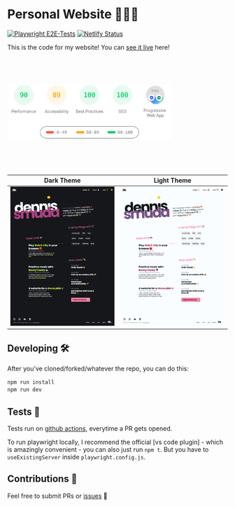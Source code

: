 # Personal Website 👨🏻‍💻

[![Playwright E2E-Tests](https://github.com/DennisSmuda/dennissmuda-website/actions/workflows/playwright.yml/badge.svg)](https://github.com/DennisSmuda/dennissmuda-website/actions/workflows/playwright.yml)
[![Netlify Status](https://api.netlify.com/api/v1/badges/5487d096-f9f1-496e-8ae4-613220817b9a/deploy-status)](https://app.netlify.com/sites/dennissmuda/deploys)

This is the code for my website! You can [see it live](https://dennissmuda.com/) here!

<p align="left" style="padding: 4rem 8rem 4rem 0;">
<img style="float:middle" width="auto" alt="PAGESPEED" src="./public/pagespeed.svg">
</p>

| Dark Theme                                | Light Theme                     |
| ----------------------------------------- | ------------------------------- |
| ![screenshot dark](./public/screenshot-dark.png) | ![screenshot](./public/screenshot.png) |

## Developing 🛠

After you've cloned/forked/whatever the repo, you can do this:

```bash
npm run install
npm run dev
```

## Tests 🧪

Tests run on [github actions](https://github.com/DennisSmuda/dennissmuda-website/actions), everytime a PR gets opened.

To run playwright locally, I recommend the official [vs code plugin] - which is amazingly convenient - you can also just run `npm t`. But you have to `useExistingServer` inside `playwright.config.js`.

## Contributions 🥁

Feel free to submit PRs or [issues](https://github.com/DennisSmuda/dennissmuda-website/issues) 👋
